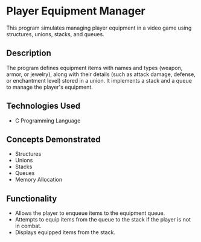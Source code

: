 # Player Equipment Manager

This program simulates managing player equipment in a video game using structures, unions, stacks, and queues.

## Description
The program defines equipment items with names and types (weapon, armor, or jewelry), along with their details (such as attack damage, defense, or enchantment level) stored in a union. It implements a stack and a queue to manage the player's equipment.

## Technologies Used
- C Programming Language

## Concepts Demonstrated
- Structures
- Unions
- Stacks
- Queues
- Memory Allocation

## Functionality
- Allows the player to enqueue items to the equipment queue.
- Attempts to equip items from the queue to the stack if the player is not in combat.
- Displays equipped items from the stack.

